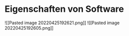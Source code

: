 # Eigenschaften von Software

![[Pasted image 20220425192621.png]]
![[Pasted image 20220425192605.png]]
